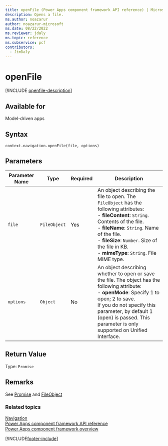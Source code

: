 ```yaml
---
title: openFile (Power Apps component framework API reference) | Microsoft Docs
description: Opens a file.
ms.author: noazarur
author: noazarur-microsoft
ms.date: 08/22/2022
ms.reviewer: jdaly
ms.topic: reference
ms.subservice: pcf
contributors:
  - JimDaly
---
```


# openFile

[!INCLUDE [openfile-description](includes/openfile-description.md)]

## Available for

Model-driven apps

## Syntax

`context.navigation.openFile(file, options)`

## Parameters

| Parameter Name|Type|Required|Description|
|----|----|----|----|
| `file`| `FileObject` | Yes| An object describing the file to open. The `FileObject` has the following attributes: <br/>- **fileContent**: `String`. Contents of the file. <br/>- **fileName**: `String`. Name of the file.<br/>- **fileSize**: `Number`. Size of the file in KB. <br/>- **mimeType**: `String`. File MIME type. |
| `options`| `Object`| No| An object describing whether to open or save the file. The object has the following attribute: <br/>- **openMode**: Specify 1 to open; 2 to save. <br />If you do not specify this parameter, by default 1 (open) is passed. This parameter is only supported on Unified Interface. |

## Return Value

Type: `Promise`

## Remarks

See [Promise](https://developer.mozilla.org/docs/Web/JavaScript/reference/Global_Objects/Promise) and [FileObject](../fileobject.md)

### Related topics

[Navigation](../navigation.md)<br/>
[Power Apps component framework API reference](../../reference/index.md)<br/>
[Power Apps component framework overview](../../overview.md)

[!INCLUDE[footer-include](../../../../includes/footer-banner.md)]

